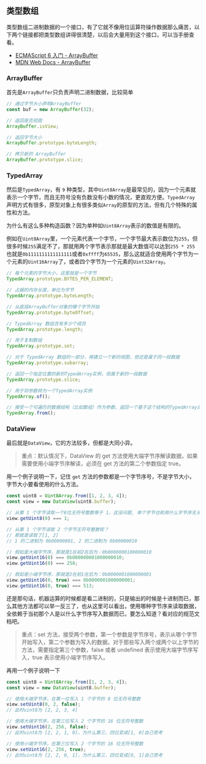 ## 类型数组

类型数组二进制数据的一个接口，有了它就不像用位运算符操作数据那么痛苦，以下两个链接都把类型数组讲得很清楚，以后会大量用到这个接口，可以当手册查看。

- [ECMAScript 6 入门 - ArrayBuffer](http://es6.ruanyifeng.com/#docs/arraybuffer)
- [MDN Web Docs - ArrayBuffer](https://developer.mozilla.org/zh-CN/docs/Web/JavaScript/Reference/Global_Objects/ArrayBuffer)

### ArrayBuffer

首先是`ArrayBuffer`只负责声明二进制数据，比较简单

```js
// 通过字节大小声明ArrayBuffer
const buf = new ArrayBuffer(32);

// 返回是否视图
ArrayBuffer.isView;

// 返回字节大小
ArrayBuffer.prototype.byteLength;

// 拷贝新的 ArrayBuffer
ArrayBuffer.prototype.slice;
```

### TypedArray

然后是`TypedArray`，有 `9` 种类型，其中`Uint8Array`是最常见的，因为一个元素就表示一个字节，而且无符号没有负数没有小数的情况，更直观方便。`TypedArray`声明方式有很多，原型对象上有很多类似`Array`的原型的方法，但有几个特殊的属性和方法。

为什么有这么多种构造函数？因为单种如`Uint8Array`表示的数值是有限的。

例如在`Uint8Array`里，一个元素代表一个字节，一个字节最大表示数位为`255`，但很多时候`255`满足不了，那就用两个字节表示那就是最大数值可以达到`255 * 255`也就是`0b1111111111111111`或者`0xffff`为`65535`，那么这就适合使用两个字节为一个元素的`Uint16Array`了，或者四个字节为一个元素的`Uint32Array`。

```js
// 每个元素的字节大小，这里就是一个字节
TypedArray.prototype.BYTES_PER_ELEMENT;

// 占据的内存长度，单位为字节
TypedArray.prototype.byteLength;

// 从底层ArrayBuffer对象的哪个字节开始
TypedArray.prototype.byteOffset;

// TypedArray 数组含有多少个成员
TypedArray.prototype.length;

// 用于复制数组
TypedArray.prototype.set;

// 对于 TypedArray 数组的一部分，再建立一个新的视图，但还是属于同一段数据
TypedArray.prototype.subarray;

// 返回一个指定位置的新的TypedArray实例，但属于新的一段数据
TypedArray.prototype.slice;

// 用于将参数转为一个TypedArray实例
TypedArray.of();

// 接受一个可遍历的数据结构（比如数组）作为参数，返回一个基于这个结构的TypedArray实例
TypedArray.from();
```

### DataView

最后就是`DataView`，它的方法较多，但都是大同小异。

> 重点：默认情况下，DataView 的 get 方法使用大端字节序解读数据，如果需要使用小端字节序解读，必须在 get 方法的第二个参数指定 true。

用一个例子说明一下，记住 `get` 方法的参数都是一个字节序号，不是字节大小，字节大小要看使用的什么方法。

```js
const uint8 = Uint8Array.from([1, 2, 3, 4]);
const view = new DataView(uint8.buffer);

// 从第 1 个字节读取一个8位无符号整数等于 1，这没问题, 单个字节也和用什么字节序无关
view.getUint8(0) === 1;

// 从第 1 个字节读取 2 个字节无符号整数呢？
// 那就是读取了[1, 2]
// 1 的二进制为 0b00000001, 2 的二进制为 0b00000010

// 假如是大端字节序，那就是1在前2在后为：0b0000000100000010
view.getUint16(0) === 0b000000001000000010;
view.getUint16(0) === 258;

// 假如是小端字节序，那就是2在前1在后为：0b0000001000000001
view.getUint16(0, true) === 0b0000001000000001;
view.getUint16(0, true) === 513;
```

还是那句话，机器运算的时候都是看二进制的，只是输出的时候是十进制而已，那么其他方法都可以举一反三了，也从这里可以看出，使用哪种字节序来读取数据，全依赖于当初那个人是以什么字节序写入数据而已，要怎么知道？看对应的规范文档吧。

> 重点：set 方法，接受两个参数，第一个参数是字节序号，表示从哪个字节开始写入，第二个参数为写入的数据。对于那些写入两个或两个以上字节的方法，需要指定第三个参数，false 或者 undefined 表示使用大端字节序写入，true 表示使用小端字节序写入。

再用一个例子说明一下

```js
const uint8 = Uint8Array.from([1, 2, 3, 4]);
const view = new DataView(uint8.buffer);

// 使用大端字节序，在第一位写入 1 个字节的 8 位无符号整数
view.setUint8(0, 2, false);
// 此时uint8为 [2, 2, 3, 4]

// 使用大端字节序，在第三位写入 2 个字节的 16 位无符号整数
view.setUint16(2, 256, false);
// 此时uint8为 [2, 2, 1, 0]，为什么第三、四位变成[1, 0]自己思考

// 使用小端字节序，在第三位写入 2 个字节的 16 位无符号整数
view.setUint16(2, 256, true);
// 此时uint8为 [2, 2, 0, 1]，为什么第三、四位变成[0, 1]自己思考
```
